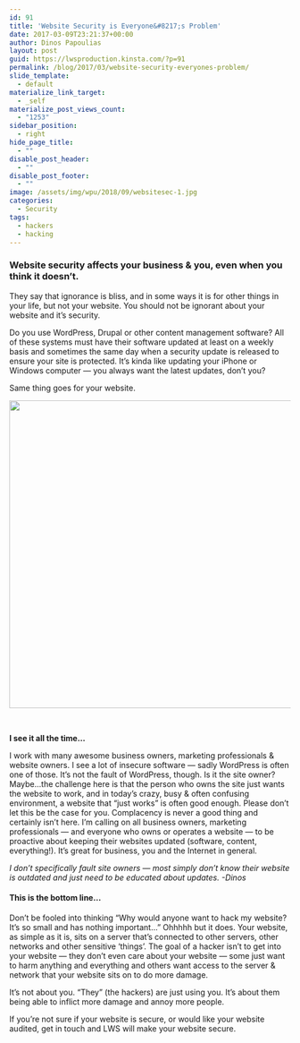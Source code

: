 ```yaml
---
id: 91
title: 'Website Security is Everyone&#8217;s Problem'
date: 2017-03-09T23:21:37+00:00
author: Dinos Papoulias
layout: post
guid: https://lwsproduction.kinsta.com/?p=91
permalink: /blog/2017/03/website-security-everyones-problem/
slide_template:
  - default
materialize_link_target:
  - _self
materialize_post_views_count:
  - "1253"
sidebar_position:
  - right
hide_page_title:
  - ""
disable_post_header:
  - ""
disable_post_footer:
  - ""
image: /assets/img/wpu/2018/09/websitesec-1.jpg
categories:
  - Security
tags:
  - hackers
  - hacking
---
```

<div class="e-content">
  <h3>
    Website security affects your business & you, even when you think it doesn’t.
  </h3>

  <p>
    They say that ignorance is bliss, and in some ways it is for other things in your life, but not your website. You should not be ignorant about your website and it’s security.
  </p>

  <p>
    Do you use WordPress, Drupal or other content management software? All of these systems must have their software updated at least on a weekly basis and sometimes the same day when a security update is released to ensure your site is protected. It’s kinda like updating your iPhone or Windows computer — you always want the latest updates, don’t you?
  </p>

  <p>
    Same thing goes for your website.
  </p>

  <p>
    <img class="alignleft wp-image-296 size-full" src="https://leadingwebstudio.com/wp-content/uploads/2018/09/websitesec-1.jpg" alt="" width="635" height="550" srcset="https://leadingwebstudio.com/wp-content/uploads/2018/09/websitesec-1.jpg 635w, https://leadingwebstudio.com/wp-content/uploads/2018/09/websitesec-1-300x260.jpg 300w" sizes="(max-width: 635px) 100vw, 635px" />
  </p>

  <p>
    &nbsp;
  </p>

  <p>
    <strong>I see it all the time&#8230;</strong>
  </p>

  <p>
    I work with many awesome business owners, marketing professionals & website owners. I see a lot of insecure software — sadly WordPress is often one of those. It’s not the fault of WordPress, though. Is it the site owner? Maybe…the challenge here is that the person who owns the site just wants the website to work, and in today’s crazy, busy & often confusing environment, a website that “just works” is often good enough. Please don’t let this be the case for you. Complacency is never a good thing and certainly isn’t here. I’m calling on all business owners, marketing professionals — and everyone who owns or operates a website — to be proactive about keeping their websites updated (software, content, everything!). It’s great for business, you and the Internet in general.
  </p>

  <p>
    <em>I don’t specifically fault site owners — most simply don’t know their website is outdated and just need to be educated about updates. -Dinos</em>
  </p>

  <h4>
    This is the bottom line&#8230;
  </h4>

  <p>
    Don’t be fooled into thinking “Why would anyone want to hack my website? It’s so small and has nothing important…” Ohhhhh but it does. Your website, as simple as it is, sits on a server that’s connected to other servers, other networks and other sensitive ‘things’. The goal of a hacker isn’t to get into your website — they don’t even care about your website — some just want to harm anything and everything and others want access to the server & network that your website sits on to do more damage.
  </p>

  <p>
    It’s not about you. “They” (the hackers) are just using you. It’s about them being able to inflict more damage and annoy more people.
  </p>

  <p>
    If you’re not sure if your website is secure, or would like your website audited, get in touch and LWS will make your website secure.
  </p>
</div>
